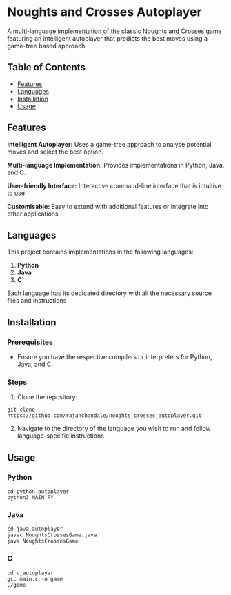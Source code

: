 # Noughts and Crosses Autoplayer

A multi-language implementation of the classic Noughts and Crosses game featuring an intelligent autoplayer that predicts the best moves using a game-tree based approach. 

## Table of Contents
- [Features](#features)
- [Languages](#languages)
- [Installation](#installation)
- [Usage](#usage)

## Features
**Intelligent Autoplayer:** Uses a game-tree approach to analyse potential moves and select the best option.

**Multi-language Implementation:** Provides implementations in Python, Java, and C.

**User-friendly Interface:** Interactive command-line interface that is intuitive to use

**Customisable:** Easy to extend with additional features or integrate into other applications

## Languages
This project contains implementations in the following languages:

1. **Python**
2. **Java**
3. **C**

Each language has its dedicated directory with all the necessary source files and instructions

## Installation

### Prerequisites
- Ensure you have the respective compilers or interpreters for Python, Java, and C.

### Steps
1. Clone the repository:

```
git clone https://github.com/rajanchandale/noughts_crosses_autoplayer.git
```

2. Navigate to the directory of the language you wish to run and follow language-specific instructions

## Usage

### Python

```
cd python_autoplayer
python3 MAIN.PY
```

### Java

```
cd java_autoplayer
javac NoughtsCrossesGame.java
java NoughtsCrossesGame
```

### C

```
cd c_autoplayer
gcc main.c -o game
./game
```
